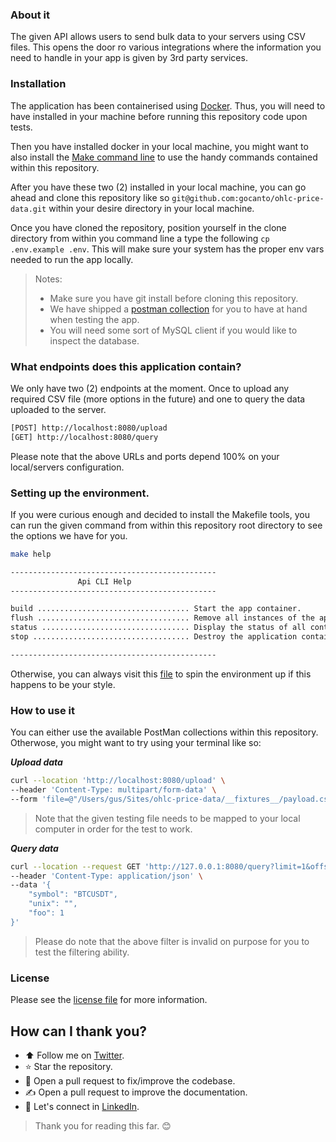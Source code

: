 ### About it

The given API allows users to send bulk data to your
servers using CSV files. This opens the door ro various integrations
where the information you need to handle in your app is given by
3rd party services.

### Installation

The application has been containerised using [Docker](https://www.docker.com/). Thus, you will need to
have installed in your machine before running this repository code upon tests.

Then you have installed docker in your local machine, you might want to also install
the [Make command line](https://makefiletutorial.com/) to use the handy commands contained within
this repository.

After you have these two (2) installed in your local machine, you can go ahead and clone
this repository like so `git@github.com:gocanto/ohlc-price-data.git` within your
desire directory in your local machine.

Once you have cloned the repository, position yourself in the clone directory from within
you command line a type the following `cp .env.example .env`. This will make sure your
system has the proper env vars needed to run the app locally.

> Notes:
> - Make sure you have git install before cloning this repository.
> - We have shipped a [postman collection](https://github.com/gocanto/ohlc-price-data/tree/main/__fixtures__) for you to have at hand when testing the app.
> - You will need some sort of MySQL client if you would like to inspect the database.

### What endpoints does this application contain?

We only have two (2) endpoints at the moment. Once to upload any required
CSV file (more options in the future) and one to query the data uploaded to the server.

```bash
[POST] http://localhost:8080/upload
[GET] http://localhost:8080/query
```

Please note that the above URLs and ports depend 100% on your local/servers configuration.

### Setting up the environment.

If you were curious enough and decided to install the Makefile tools, you can run
the given command from within this repository root directory to see the options we have for you.

```bash
make help

----------------------------------------------
               Api CLI Help
----------------------------------------------

build .................................. Start the app container.
flush .................................. Remove all instances of the application.
status ................................. Display the status of all containers.
stop ................................... Destroy the application container.

----------------------------------------------
```

Otherwise, you can always visit this [file](https://github.com/gocanto/ohlc-price-data/blob/main/Makefile#L21-L41) to spin the environment up if this
happens to be your style.

### How to use it

You can either use the available PostMan collections within this repository. Otherwose, you
might want to try using your terminal like so:

***Upload data***
```bash
curl --location 'http://localhost:8080/upload' \
--header 'Content-Type: multipart/form-data' \
--form 'file=@"/Users/gus/Sites/ohlc-price-data/__fixtures__/payload.csv"'
```
> Note that the given testing file needs to be mapped to your local computer in order
> for the test to work.

***Query data***
```bash
curl --location --request GET 'http://127.0.0.1:8080/query?limit=1&offset=3' \
--header 'Content-Type: application/json' \
--data '{
    "symbol": "BTCUSDT",
    "unix": "",
    "foo": 1
}'
```
> Please do note that the above filter is invalid on purpose for you to test
> the filtering ability.

### License

Please see the [license file](https://github.com/gocanto/ohlc-price-data/blob/main/LICENSE) for more information.

## How can I thank you?

- :arrow_up: Follow me on [Twitter](https://twitter.com/gocanto).
- :star: Star the repository.
- :handshake: Open a pull request to fix/improve the codebase.
- :writing_hand: Open a pull request to improve the documentation.
- :email: Let's connect in [LinkedIn](https://www.linkedin.com/in/gocanto/).

> Thank you for reading this far. :blush:



